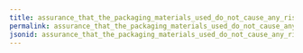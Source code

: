 ```yaml
---
title: assurance_that_the_packaging_materials_used_do_not_cause_any_risk_to_the_safety_of_the_feed
permalink: assurance_that_the_packaging_materials_used_do_not_cause_any_risk_to_the_safety_of_the_feed.html
jsonid: assurance_that_the_packaging_materials_used_do_not_cause_any_risk_to_the_safety_of_the_feed
---
```


